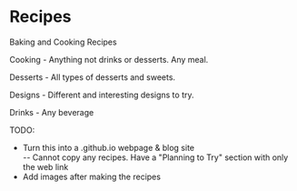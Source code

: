 # Recipes
Baking and Cooking Recipes

Cooking - Anything not drinks or desserts. Any meal.

Desserts - All types of desserts and sweets. 

Designs - Different and interesting designs to try.

Drinks - Any beverage


TODO:  
- Turn this into a .github.io webpage  & blog site  
    -- Cannot copy any recipes. Have a "Planning to Try" section with only the web link  
- Add images after making the recipes  
